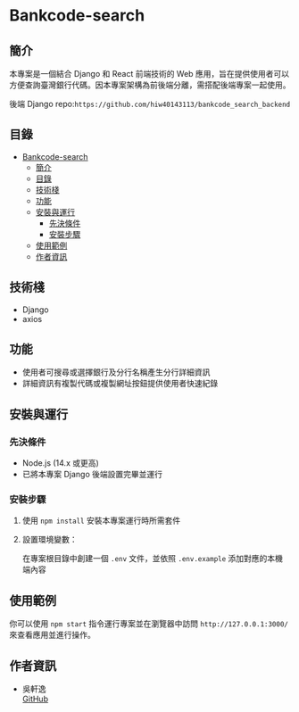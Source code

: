 # Bankcode-search

## 簡介

本專案是一個結合 Django 和 React 前端技術的 Web 應用，旨在提供使用者可以方便查詢臺灣銀行代碼。因本專案架構為前後端分離，需搭配後端專案一起使用。

後端 Django repo:`https://github.com/hiw40143113/bankcode_search_backend`

## 目錄

- [Bankcode-search](#Bankcode-search)
  - [簡介](#簡介)
  - [目錄](#目錄)
  - [技術棧](#技術棧)
  - [功能](#功能)
  - [安裝與運行](#安裝與運行)
    - [先決條件](#先決條件)
    - [安裝步驟](#安裝步驟)
  - [使用範例](#使用範例)
  - [作者資訊](#作者資訊)

## 技術棧

- Django
- axios

## 功能

- 使用者可搜尋或選擇銀行及分行名稱產生分行詳細資訊
- 詳細資訊有複製代碼或複製網址按鈕提供使用者快速紀錄

## 安裝與運行

### 先決條件

- Node.js (14.x 或更高)
- 已將本專案 Django 後端設置完畢並運行

### 安裝步驟

1. 使用 `npm install` 安裝本專案運行時所需套件
2. 設置環境變數：

   在專案根目錄中創建一個 `.env` 文件，並依照 `.env.example` 添加對應的本機端內容

## 使用範例

你可以使用 `npm start` 指令運行專案並在瀏覽器中訪問 `http://127.0.0.1:3000/` 來查看應用並進行操作。

## 作者資訊

- 吳軒逸  
  [GitHub](https://github.com/hiw40143113)
